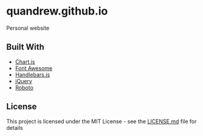 # quandrew.github.io
Personal website

## Built With
- [Chart.js](https://github.com/chartjs/Chart.js)
- [Font Awesome](https://github.com/FortAwesome/Font-Awesome)
- [Handlebars.js](https://github.com/wycats/handlebars.js)
- [jQuery](https://github.com/jquery/jquery)
- [Roboto](https://github.com/google/roboto)

## License
This project is licensed under the MIT License - see the [LICENSE.md](LICENSE.md) file for details
